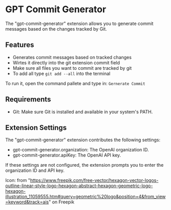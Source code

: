 # GPT Commit Generator

The "gpt-commit-generator" extension allows you to generate commit messages based on the changes tracked by Git.

## Features

- Generates commit messages based on tracked changes
- Wirtes it directly into the git extension commit field
- Make sure all files you want to commit are tracked by git
- To add all type ```git add --all``` into the terminal

To run it, open the command pallete and type in: ```Gernerate Commit```

## Requirements

- Git: Make sure Git is installed and available in your system's PATH.

## Extension Settings

The "gpt-commit-generator" extension contributes the following settings:

- gpt-commit-generator.organization: The OpenAI organization ID.
- gpt-commit-generator.apiKey: The OpenAI API key.

If these settings are not configured, the extension prompts you to enter the organization ID and API key.

Icon: from "https://www.freepik.com/free-vector/hexagon-vector-logos-outline-linear-style-logo-hexagon-abstract-hexagon-geometric-logo-hexagon-illustration_11059555.htm#query=geometric%20logo&position=4&from_view=keyword&track=ais" on Freepik
